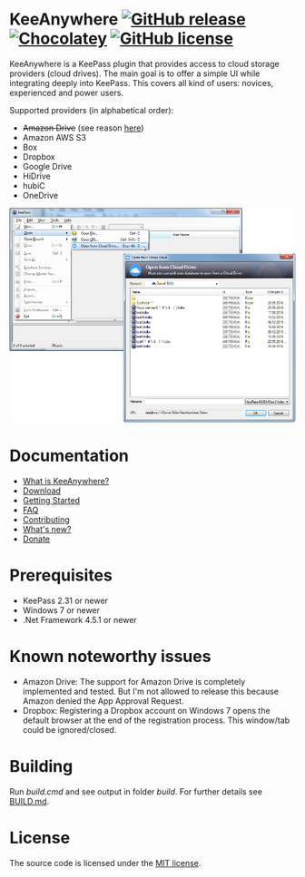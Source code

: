 # KeeAnywhere [![GitHub release](https://img.shields.io/github/release/Kyrodan/KeeAnywhere.svg?maxAge=2592000)](https://github.com/Kyrodan/KeeAnywhere/releases/latest) [![Chocolatey](https://img.shields.io/chocolatey/v/keepass-plugin-keeanywhere.svg?maxAge=2592000)](https://chocolatey.org/packages/keepass-plugin-keeanywhere) [![GitHub license](https://img.shields.io/badge/license-MIT-blue.svg)](https://raw.githubusercontent.com/Kyrodan/KeeAnywhere/master/LICENSE)
KeeAnywhere is a KeePass plugin that provides access to cloud storage providers (cloud drives). The main goal is to offer a simple UI while integrating deeply into KeePass. This covers all kind of users: novices, experienced and power users.

Supported providers (in alphabetical order):
* ~~Amazon Drive~~ (see reason [here](#known-noteworthy-issues))
* Amazon AWS S3
* Box
* Dropbox
* Google Drive
* HiDrive
* hubiC
* OneDrive

![KeeAnywhere in Action](doc/screenshots/KeeAnywhere_Teaser.png)


# Documentation
* [What is KeeAnywhere?](https://github.com/Kyrodan/KeeAnywhere/wiki)
* [Download](https://github.com/Kyrodan/KeeAnywhere/releases)
* [Getting Started](https://github.com/Kyrodan/KeeAnywhere/wiki/Getting-Started)
* [FAQ](https://github.com/Kyrodan/KeeAnywhere/wiki/FAQ)
* [Contributing](https://github.com/Kyrodan/KeeAnywhere/wiki/Contributing)
* [What's new?](CHANGELOG.md)
* [Donate](DONATE.md)


# Prerequisites
* KeePass 2.31 or newer
* Windows 7 or newer
* .Net Framework 4.5.1 or newer


# Known noteworthy issues
* Amazon Drive: The support for Amazon Drive is completely implemented and tested. But I'm not allowed to release this because Amazon denied the App Approval Request.
* Dropbox: Registering a Dropbox account on Windows 7 opens the default browser at the end of the registration process. This window/tab could be ignored/closed.


# Building
Run *build.cmd* and see output in folder *build*. For further details see [BUILD.md](BUILD.md).


# License
The source code is licensed under the [MIT license](https://github.com/Kyrodan/KeeAnywhere/blob/master/LICENSE).
